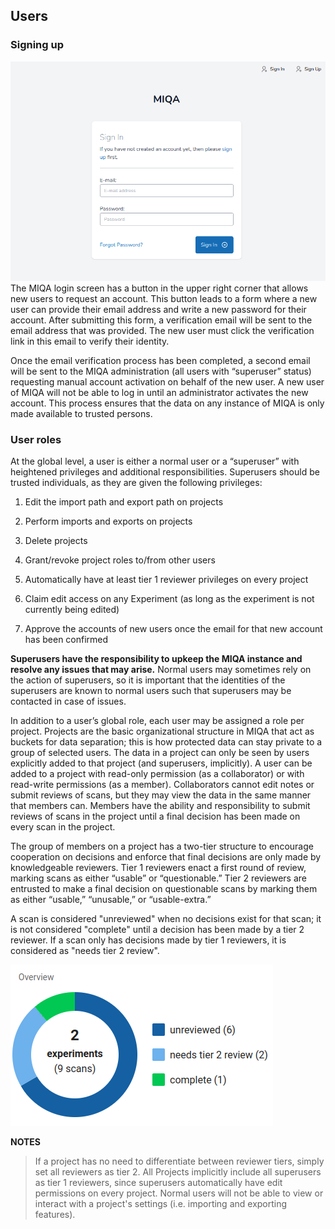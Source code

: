 ﻿## Users
### Signing up
**![](images/users_0.png)**
The MIQA login screen has a button in the upper right corner that allows new users to request an account. This button leads to a form where a new user can provide their email address and write a new password for their account. After submitting this form, a verification email will be sent to the email address that was provided. The new user must click the verification link in this email to verify their identity.

Once the email verification process has been completed, a second email will be sent to the MIQA administration (all users with “superuser” status) requesting manual account activation on behalf of the new user. A new user of MIQA will not be able to log in until an administrator activates the new account. This process ensures  that the data on any instance of MIQA is only made available to trusted persons.

### User roles
At the global level, a user is either a normal user or a “superuser” with heightened privileges and additional responsibilities. Superusers should be trusted individuals, as they are given the following privileges:

1.  Edit the import path and export path on projects

2.  Perform imports and exports on projects

3.  Delete projects

4.  Grant/revoke project roles to/from other users

5.  Automatically have at least tier 1 reviewer privileges on every project

6.  Claim edit access on any Experiment (as long as the experiment is not currently being edited)

7.  Approve the accounts of new users once the email for that new account has been confirmed


**Superusers have the responsibility to upkeep the MIQA instance and resolve any issues that may arise.** Normal users may sometimes rely on the action of superusers, so it is important that the identities of the superusers are known to normal users such that superusers may be contacted in case of issues.

In addition to a user’s global role, each user may be assigned a role per project. Projects are the basic organizational structure in MIQA that act as buckets for data separation; this is how protected data can stay private to a group of selected users. The data in a project can only be seen by users explicitly added to that project (and superusers, implicitly). A user can be added to a project with read-only permission (as a collaborator) or with read-write permissions (as a member). Collaborators cannot edit notes or submit reviews of scans, but they may view the data in the same manner that members can. Members have the ability and responsibility to submit reviews of scans in the project until a final decision has been made on every scan in the project.

The group of members on a project has a two-tier structure to encourage cooperation on decisions and enforce that final decisions are only made by knowledgeable reviewers. Tier 1 reviewers enact a first round of review, marking scans as either “usable” or “questionable.” Tier 2 reviewers are entrusted to make a final decision on questionable scans by marking them as either “usable,” “unusable,” or “usable-extra.”

A scan is considered "unreviewed" when no decisions exist for that scan; it is not considered "complete" until a decision has been made by a tier 2 reviewer. If a scan only has decisions made by tier 1 reviewers, it is considered as "needs tier 2 review".

**![](images/users_1.png)**

**NOTES**

>If a project has no need to differentiate between reviewer tiers, simply set all reviewers as tier 2.
	All Projects implicitly include all superusers as tier 1 reviewers, since superusers automatically have edit permissions on every project.
	Normal users will not be able to view or interact with a project's settings (i.e. importing and exporting features).
